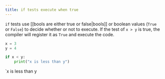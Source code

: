 ```yaml
---
title: if tests execute when true
---
```


`if` tests use [[bools are either true or false|bools]] or boolean values (`True` or `False`) to decide whether or not to execute. If the test of `x > y` is true, the compiler will register it as `True` and execute the code.

```python
x = 3
y = 4

if x < y:
	print("x is less than y")
```

`x is less than y
